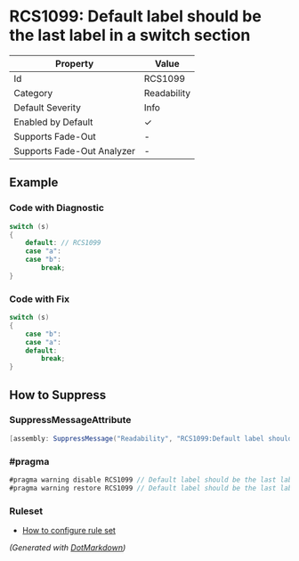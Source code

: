 # RCS1099: Default label should be the last label in a switch section

| Property                    | Value       |
| --------------------------- | ----------- |
| Id                          | RCS1099     |
| Category                    | Readability |
| Default Severity            | Info        |
| Enabled by Default          | &#x2713;    |
| Supports Fade\-Out          | \-          |
| Supports Fade\-Out Analyzer | \-          |

## Example

### Code with Diagnostic

```csharp
switch (s)
{
    default: // RCS1099
    case "a":
    case "b":
        break;
}
```

### Code with Fix

```csharp
switch (s)
{
    case "b":
    case "a":
    default:
        break;
}
```

## How to Suppress

### SuppressMessageAttribute

```csharp
[assembly: SuppressMessage("Readability", "RCS1099:Default label should be the last label in a switch section.", Justification = "<Pending>")]
```

### \#pragma

```csharp
#pragma warning disable RCS1099 // Default label should be the last label in a switch section.
#pragma warning restore RCS1099 // Default label should be the last label in a switch section.
```

### Ruleset

* [How to configure rule set](../HowToConfigureAnalyzers.md)

*\(Generated with [DotMarkdown](http://github.com/JosefPihrt/DotMarkdown)\)*